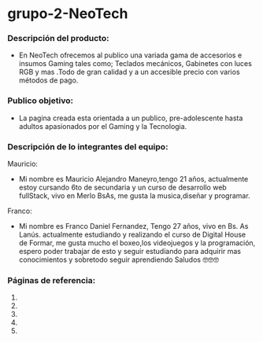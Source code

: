 # grupo-2-NeoTech

### Descripción del producto:
 - En NeoTech ofrecemos al publico una variada gama de accesorios e insumos Gaming tales como; Teclados mecánicos, Gabinetes con luces RGB y mas .Todo de gran calidad y a un
accesible precio con varios métodos de pago.

### Publico objetivo:
 - La pagina creada esta orientada a un publico,
pre-adolescente hasta adultos apasionados por el Gaming y la Tecnologia.

### Descripción de lo integrantes del equipo:

Mauricio:
 - Mi nombre es Mauricio Alejandro Maneyro,tengo 21 años, actualmente estoy cursando 6to de secundaria y un curso de desarrollo web fullStack, vivo en Merlo BsAs, me gusta la musica,diseñar y programar.

Franco:
 - Mi nombre es Franco Daniel Fernandez, Tengo 27 años, vivo en Bs. As Lanús.
actualmente estudiando y realizando el curso de Digital House de Formar, me gusta mucho el boxeo,los videojuegos y la programación,
espero poder trabajar de esto y seguir estudiando para adquirir mas conocimientos y sobretodo seguir aprendiendo
Saludos 🤓🤓🤓

### Páginas de referencia:
 1. 
 2.
 3.
 4.
 5.
